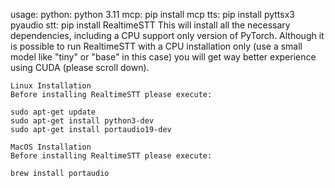 usage:
  python: 
        python 3.11
  mcp:
    pip install mcp
  tts:
    pip install pyttsx3 pyaudio
  stt:
    pip install RealtimeSTT
    This will install all the necessary dependencies, including a CPU support only version of PyTorch.
    Although it is possible to run RealtimeSTT with a CPU installation only (use a small model like "tiny" or "base" in this case) you will get way better experience using CUDA (please scroll down).

    Linux Installation
    Before installing RealtimeSTT please execute:
    
    sudo apt-get update
    sudo apt-get install python3-dev
    sudo apt-get install portaudio19-dev
    
    MacOS Installation
    Before installing RealtimeSTT please execute:
    
    brew install portaudio
